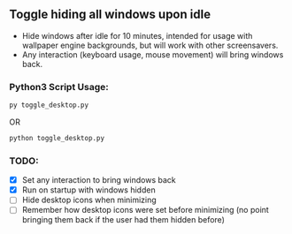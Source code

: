 ## Toggle hiding all windows upon idle

- Hide windows after idle for 10 minutes, intended for usage with wallpaper engine backgrounds, but will work with other screensavers.
- Any interaction (keyboard usage, mouse movement) will bring windows back.

### Python3 Script Usage:
```python
py toggle_desktop.py
```
OR

```python
python toggle_desktop.py
```


### TODO:

- [x] Set any interaction to bring windows back
- [x] Run on startup with windows hidden
- [ ] Hide desktop icons when minimizing
- [ ] Remember how desktop icons were set before minimizing (no point bringing them back if the user had them hidden before)
